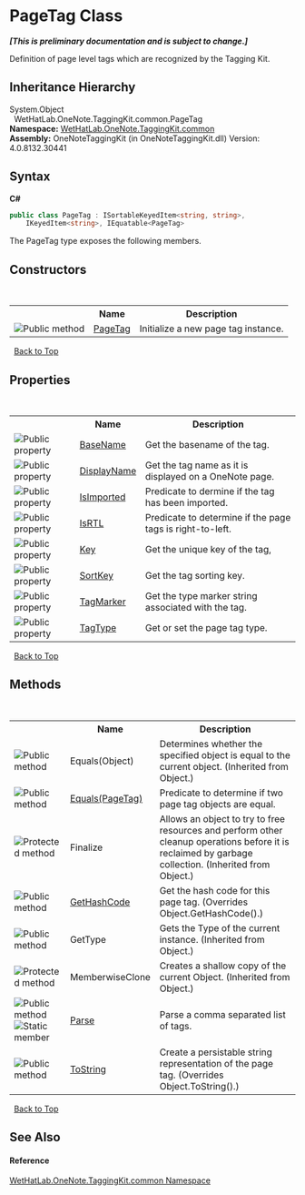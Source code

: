 # PageTag Class
 _**\[This is preliminary documentation and is subject to change.\]**_

Definition of page level tags which are recognized by the Tagging Kit.


## Inheritance Hierarchy
System.Object<br />&nbsp;&nbsp;WetHatLab.OneNote.TaggingKit.common.PageTag<br />
**Namespace:**&nbsp;<a href="bcdbab9c-63d1-48a4-6937-af53fb8d9a55.md">WetHatLab.OneNote.TaggingKit.common</a><br />**Assembly:**&nbsp;OneNoteTaggingKit (in OneNoteTaggingKit.dll) Version: 4.0.8132.30441

## Syntax

**C#**<br />
``` C#
public class PageTag : ISortableKeyedItem<string, string>, 
	IKeyedItem<string>, IEquatable<PageTag>
```

The PageTag type exposes the following members.


## Constructors
&nbsp;<table><tr><th></th><th>Name</th><th>Description</th></tr><tr><td>![Public method](media/pubmethod.gif "Public method")</td><td><a href="00fc6008-e220-ca8e-6e58-6d106993da5c.md">PageTag</a></td><td>
Initialize a new page tag instance.</td></tr></table>&nbsp;
<a href="#pagetag-class">Back to Top</a>

## Properties
&nbsp;<table><tr><th></th><th>Name</th><th>Description</th></tr><tr><td>![Public property](media/pubproperty.gif "Public property")</td><td><a href="8379664c-3ebb-1656-e5b6-112e97e3882c.md">BaseName</a></td><td>
Get the basename of the tag.</td></tr><tr><td>![Public property](media/pubproperty.gif "Public property")</td><td><a href="518ed921-93dd-5785-3e91-fb5d107726e4.md">DisplayName</a></td><td>
Get the tag name as it is displayed on a OneNote page.</td></tr><tr><td>![Public property](media/pubproperty.gif "Public property")</td><td><a href="96d33b36-6922-f033-2ccc-3efedb2b8811.md">IsImported</a></td><td>
Predicate to dermine if the tag has been imported.</td></tr><tr><td>![Public property](media/pubproperty.gif "Public property")</td><td><a href="a7f7e0f0-cd09-fc72-76bd-bec6cf7ecbf7.md">IsRTL</a></td><td>
Predicate to determine if the page tags is right-to-left.</td></tr><tr><td>![Public property](media/pubproperty.gif "Public property")</td><td><a href="1b2a32cd-ac09-2372-bfa6-bd99f3797f0b.md">Key</a></td><td>
Get the unique key of the tag,</td></tr><tr><td>![Public property](media/pubproperty.gif "Public property")</td><td><a href="f1cb2fc9-c86b-c0a3-a23d-73dc9cdd3abd.md">SortKey</a></td><td>
Get the tag sorting key.</td></tr><tr><td>![Public property](media/pubproperty.gif "Public property")</td><td><a href="7be5f8e9-3a3a-155e-6399-5d2339a58913.md">TagMarker</a></td><td>
Get the type marker string associated with the tag.</td></tr><tr><td>![Public property](media/pubproperty.gif "Public property")</td><td><a href="a2eb9c8f-4c7c-ef57-c360-c43b4c27c5b6.md">TagType</a></td><td>
Get or set the page tag type.</td></tr></table>&nbsp;
<a href="#pagetag-class">Back to Top</a>

## Methods
&nbsp;<table><tr><th></th><th>Name</th><th>Description</th></tr><tr><td>![Public method](media/pubmethod.gif "Public method")</td><td>Equals(Object)</td><td>
Determines whether the specified object is equal to the current object.
 (Inherited from Object.)</td></tr><tr><td>![Public method](media/pubmethod.gif "Public method")</td><td><a href="715d944f-257f-1ede-9ee7-4bd6073e23df.md">Equals(PageTag)</a></td><td>
Predicate to determine if two page tag objects are equal.</td></tr><tr><td>![Protected method](media/protmethod.gif "Protected method")</td><td>Finalize</td><td>
Allows an object to try to free resources and perform other cleanup operations before it is reclaimed by garbage collection.
 (Inherited from Object.)</td></tr><tr><td>![Public method](media/pubmethod.gif "Public method")</td><td><a href="24eb1bf6-2f60-2318-a3ed-3cd971ae7c49.md">GetHashCode</a></td><td>
Get the hash code for this page tag.
 (Overrides Object.GetHashCode().)</td></tr><tr><td>![Public method](media/pubmethod.gif "Public method")</td><td>GetType</td><td>
Gets the Type of the current instance.
 (Inherited from Object.)</td></tr><tr><td>![Protected method](media/protmethod.gif "Protected method")</td><td>MemberwiseClone</td><td>
Creates a shallow copy of the current Object.
 (Inherited from Object.)</td></tr><tr><td>![Public method](media/pubmethod.gif "Public method")![Static member](media/static.gif "Static member")</td><td><a href="01778924-f109-0b3b-5918-17c56f5deff6.md">Parse</a></td><td>
Parse a comma separated list of tags.</td></tr><tr><td>![Public method](media/pubmethod.gif "Public method")</td><td><a href="0f5cd563-a8f3-7790-a28b-c1b4683e0fe9.md">ToString</a></td><td>
Create a persistable string representation of the page tag.
 (Overrides Object.ToString().)</td></tr></table>&nbsp;
<a href="#pagetag-class">Back to Top</a>

## See Also


#### Reference
<a href="bcdbab9c-63d1-48a4-6937-af53fb8d9a55.md">WetHatLab.OneNote.TaggingKit.common Namespace</a><br />